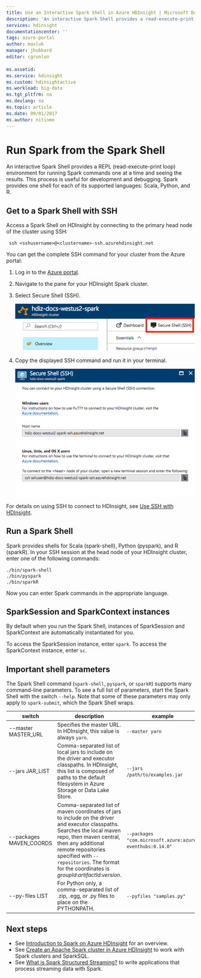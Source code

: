 ```yaml
---
title: Use an Interactive Spark Shell in Azure HDInsight | Microsoft Docs
description: 'An interactive Spark Shell provides a read-execute-print process for running Spark commands one at a time and seeing the results.'
services: hdinsight
documentationcenter: ''
tags: azure-portal
author: maxluk
manager: jhubbard
editor: cgronlun

ms.assetid: 
ms.service: hdinsight
ms.custom: hdinsightactive
ms.workload: big-data
ms.tgt_pltfrm: na
ms.devlang: na
ms.topic: article
ms.date: 09/01/2017
ms.author: nitinme
---
```

# Run Spark from the Spark Shell

An interactive Spark Shell provides a REPL (read-execute-print loop) environment for running Spark commands one at a time and seeing the results. This process is useful for development and debugging. Spark provides one shell for each of its supported languages: Scala, Python, and R.

## Get to a Spark Shell with SSH

Access a Spark Shell on HDInsight by connecting to the primary head node of the cluster using SSH:

     ssh <sshusername>@<clustername>-ssh.azurehdinsight.net

You can get the complete SSH command for your cluster from the Azure portal:

1. Log in to the [Azure portal](https://portal.azure.com).
2. Navigate to the pane for your HDInsight Spark cluster.
3. Select Secure Shell (SSH).

    ![HDInsight pane in Azure portal](./media/apache-spark-shell/hdinsight-spark-blade.png)

4. Copy the displayed SSH command and run it in your terminal.

    ![HDInsight SSH pane in Azure portal](./media/apache-spark-shell/hdinsight-spark-ssh-blade.png)

For details on using SSH to connect to HDInsight, see [Use SSH with HDInsight](../hdinsight-hadoop-linux-use-ssh-unix.md).

## Run a Spark Shell

Spark provides shells for Scala (spark-shell), Python (pyspark), and R (sparkR). In your SSH session at the head node of your HDInsight cluster, enter one of the following commands:

    ./bin/spark-shell
    ./bin/pyspark
    ./bin/sparkR

Now you can enter Spark commands in the appropriate language.

## SparkSession and SparkContext instances

By default when you run the Spark Shell, instances of SparkSession and SparkContext are automatically instantiated for you.

To access the SparkSession instance, enter `spark`. To access the SparkContext instance, enter `sc`.

## Important shell parameters

The Spark Shell command (`spark-shell`, `pyspark`, or `sparkR`) supports many command-line parameters. To see a full list of parameters, start the Spark Shell with the switch `--help`. Note that some of these parameters may only apply to `spark-submit`, which the Spark Shell wraps.

| switch | description | example |
| --- | --- | --- |
| --master MASTER_URL | Specifies the master URL. In HDInsight, this value is always `yarn`. | `--master yarn`|
| --jars JAR_LIST | Comma-separated list of local jars to include on the driver and executor classpaths. In HDInsight, this list is composed of paths to the default filesystem in Azure Storage or Data Lake Store. | `--jars /path/to/examples.jar` |
| --packages MAVEN_COORDS | Comma-separated list of maven coordinates of jars to include on the driver and executor classpaths. Searches the local maven repo, then maven central, then any additional remote repositories specified with `--repositories`. The format for the coordinates is *groupId*:*artifactId*:*version*. | `--packages "com.microsoft.azure:azure-eventhubs:0.14.0"`|
| --py-files LIST | For Python only, a comma-separated list of .zip, .egg, or .py files to place on the PYTHONPATH. | `--pyfiles "samples.py"` |

## Next steps

- See [Introduction to Spark on Azure HDInsight](apache-spark-overview.md) for an overview.
- See [Create an Apache Spark cluster in Azure HDInsight](apache-spark-jupyter-spark-sql.md) to work with Spark clusters and SparkSQL.
- See [What is Spark Structured Streaming?](apache-spark-streaming-overview.md) to write applications that process streaming data with Spark.

